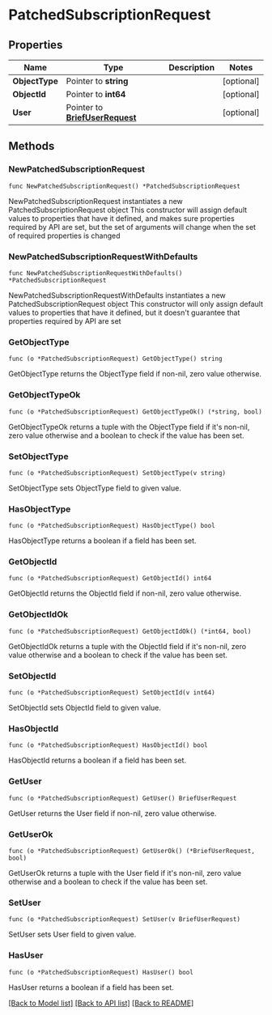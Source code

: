 # PatchedSubscriptionRequest

## Properties

Name | Type | Description | Notes
------------ | ------------- | ------------- | -------------
**ObjectType** | Pointer to **string** |  | [optional] 
**ObjectId** | Pointer to **int64** |  | [optional] 
**User** | Pointer to [**BriefUserRequest**](BriefUserRequest.md) |  | [optional] 

## Methods

### NewPatchedSubscriptionRequest

`func NewPatchedSubscriptionRequest() *PatchedSubscriptionRequest`

NewPatchedSubscriptionRequest instantiates a new PatchedSubscriptionRequest object
This constructor will assign default values to properties that have it defined,
and makes sure properties required by API are set, but the set of arguments
will change when the set of required properties is changed

### NewPatchedSubscriptionRequestWithDefaults

`func NewPatchedSubscriptionRequestWithDefaults() *PatchedSubscriptionRequest`

NewPatchedSubscriptionRequestWithDefaults instantiates a new PatchedSubscriptionRequest object
This constructor will only assign default values to properties that have it defined,
but it doesn't guarantee that properties required by API are set

### GetObjectType

`func (o *PatchedSubscriptionRequest) GetObjectType() string`

GetObjectType returns the ObjectType field if non-nil, zero value otherwise.

### GetObjectTypeOk

`func (o *PatchedSubscriptionRequest) GetObjectTypeOk() (*string, bool)`

GetObjectTypeOk returns a tuple with the ObjectType field if it's non-nil, zero value otherwise
and a boolean to check if the value has been set.

### SetObjectType

`func (o *PatchedSubscriptionRequest) SetObjectType(v string)`

SetObjectType sets ObjectType field to given value.

### HasObjectType

`func (o *PatchedSubscriptionRequest) HasObjectType() bool`

HasObjectType returns a boolean if a field has been set.

### GetObjectId

`func (o *PatchedSubscriptionRequest) GetObjectId() int64`

GetObjectId returns the ObjectId field if non-nil, zero value otherwise.

### GetObjectIdOk

`func (o *PatchedSubscriptionRequest) GetObjectIdOk() (*int64, bool)`

GetObjectIdOk returns a tuple with the ObjectId field if it's non-nil, zero value otherwise
and a boolean to check if the value has been set.

### SetObjectId

`func (o *PatchedSubscriptionRequest) SetObjectId(v int64)`

SetObjectId sets ObjectId field to given value.

### HasObjectId

`func (o *PatchedSubscriptionRequest) HasObjectId() bool`

HasObjectId returns a boolean if a field has been set.

### GetUser

`func (o *PatchedSubscriptionRequest) GetUser() BriefUserRequest`

GetUser returns the User field if non-nil, zero value otherwise.

### GetUserOk

`func (o *PatchedSubscriptionRequest) GetUserOk() (*BriefUserRequest, bool)`

GetUserOk returns a tuple with the User field if it's non-nil, zero value otherwise
and a boolean to check if the value has been set.

### SetUser

`func (o *PatchedSubscriptionRequest) SetUser(v BriefUserRequest)`

SetUser sets User field to given value.

### HasUser

`func (o *PatchedSubscriptionRequest) HasUser() bool`

HasUser returns a boolean if a field has been set.


[[Back to Model list]](../README.md#documentation-for-models) [[Back to API list]](../README.md#documentation-for-api-endpoints) [[Back to README]](../README.md)


